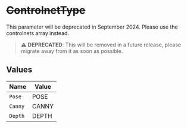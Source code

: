 # ~~ControlnetType~~

This parameter will be deprecated in September 2024. Please use the controlnets array instead.

> :warning: **DEPRECATED**: This will be removed in a future release, please migrate away from it as soon as possible.


## Values

| Name    | Value   |
| ------- | ------- |
| `Pose`  | POSE    |
| `Canny` | CANNY   |
| `Depth` | DEPTH   |